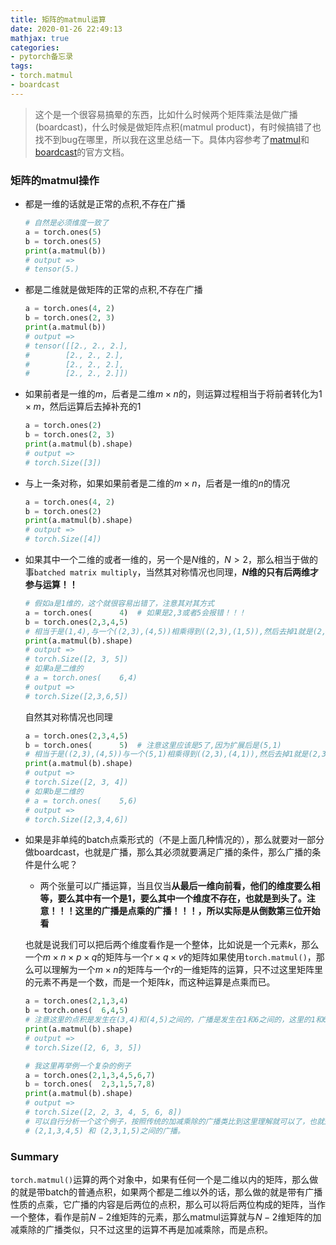 ```yaml
---
title: 矩阵的matmul运算
date: 2020-01-26 22:49:13
mathjax: true
categories:
- pytorch备忘录
tags:
- torch.matmul
- boardcast
---
```


>这个是一个很容易搞晕的东西，比如什么时候两个矩阵乘法是做广播(boardcast)，什么时候是做矩阵点积(matmul product)，有时候搞错了也找不到bug在哪里，所以我在这里总结一下。具体内容参考了[matmul](https://pytorch.org/docs/stable/torch.html?highlight=matmul#torch.matmul)和[boardcast](https://pytorch.org/docs/stable/notes/broadcasting.html#broadcasting-semantics)的官方文档。

<!--more-->

### 矩阵的matmul操作

- 都是一维的话就是正常的点积,不存在广播

  ```python
  # 自然是必须维度一致了
  a = torch.ones(5)
  b = torch.ones(5)
  print(a.matmul(b))
  # output => 
  # tensor(5.)
  ```

- 都是二维就是做矩阵的正常的点积,不存在广播

  ```python
  a = torch.ones(4, 2)
  b = torch.ones(2, 3)
  print(a.matmul(b))
  # output => 
  # tensor([[2., 2., 2.],
  #        [2., 2., 2.],
  #        [2., 2., 2.],
  #        [2., 2., 2.]])
  ```

- 如果前者是一维的$m$，后者是二维$m \times n$的，则运算过程相当于将前者转化为$1 \times m$，然后运算后去掉补充的$1$

  ```python
  a = torch.ones(2)
  b = torch.ones(2, 3)
  print(a.matmul(b).shape)
  # output => 
  # torch.Size([3])
  ```

- 与上一条对称，如果如果前者是二维的$m \times n$，后者是一维的$n$的情况

  ```python
  a = torch.ones(4, 2)
  b = torch.ones(2)
  print(a.matmul(b).shape)
  # output => 
  # torch.Size([4])
  ```

- 如果其中一个二维的或者一维的，另一个是$N$维的，$N > 2$，那么相当于做的事`batched matrix multiply`，当然其对称情况也同理，**$N$维的只有后两维才参与运算！！**

  ```python
  # 假如a是1维的，这个就很容易出错了，注意其对其方式
  a = torch.ones(      4)  # 如果是2,3或者5会报错！！！
  b = torch.ones(2,3,4,5)
  # 相当于是(1,4),与一个((2,3),(4,5))相乘得到((2,3),(1,5)),然后去掉1就是(2,3,5)
  print(a.matmul(b).shape)
  # output => 
  # torch.Size([2, 3, 5])
  # 如果a是二维的 
  # a = torch.ones(    6,4)
  # output => 
  # torch.Size([2,3,6,5])
  ```

  自然其对称情况也同理

  ```python
  a = torch.ones(2,3,4,5)
  b = torch.ones(      5)  # 注意这里应该是5了,因为扩展后是(5,1)
  # 相当于是((2,3),(4,5))与一个(5,1)相乘得到((2,3),(4,1)),然后去掉1就是(2,3,4)
  print(a.matmul(b).shape)
  # output => 
  # torch.Size([2, 3, 4])
  # 如果b是二维的 
  # a = torch.ones(    5,6)
  # output => 
  # torch.Size([2,3,4,6])
  ```

- 如果是非单纯的batch点乘形式的（不是上面几种情况的），那么就要对一部分做boardcast，也就是广播，那么其必须就要满足广播的条件，那么广播的条件是什么呢？

  - 两个张量可以广播运算，当且仅当**从最后一维向前看，他们的维度要么相等，要么其中有一个是$1$，要么其中一个维度不存在，也就是到头了。注意！！！这里的广播是点乘的广播！！！，所以实际是从倒数第三位开始看**

  也就是说我们可以把后两个维度看作是一个整体，比如说是一个元素$k$，那么一个$m\times n \times p \times q$的矩阵与一个$r \times q \times v$的矩阵如果使用`torch.matmul()`，那么可以理解为一个$m\times n$的矩阵与一个$r$的一维矩阵的运算，只不过这里矩阵里的元素不再是一个数，而是一个矩阵$k$，而这种运算是点乘而已。

  ```python
  a = torch.ones(2,1,3,4)
  b = torch.ones(  6,4,5) 
  # 注意这里的点积是发生在(3,4)和(4,5)之间的，广播是发生在1和6之间的，这里的1和6相当于广播中的最后一位。
  print(a.matmul(b).shape)
  # output => 
  # torch.Size([2, 6, 3, 5])
  
  # 我这里再举例一个复杂的例子
  a = torch.ones(2,1,3,4,5,6,7)
  b = torch.ones(  2,3,1,5,7,8) 
  print(a.matmul(b).shape)
  # output => 
  # torch.Size([2, 2, 3, 4, 5, 6, 8])
  # 可以自行分析一个这个例子，按照传统的加减乘除的广播类比到这里理解就可以了，也就是说相当于是
  # (2,1,3,4,5) 和 (2,3,1,5)之间的广播。
  ```

### Summary

`torch.matmul()`运算的两个对象中，如果有任何一个是二维以内的矩阵，那么做的就是带batch的普通点积，如果两个都是二维以外的话，那么做的就是带有广播性质的点乘，它广播的内容是后两位的点积，那么可以将后两位构成的矩阵，当作一个整体，看作是前$N-2$维矩阵的元素，那么matmul运算就与$N-2$维矩阵的加减乘除的广播类似，只不过这里的运算不再是加减乘除，而是点积。